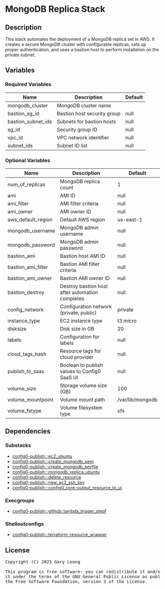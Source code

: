 # MongoDB Replica Stack

## Description
This stack automates the deployment of a MongoDB replica set in AWS. It creates a secure MongoDB cluster with configurable replicas, sets up proper authentication, and uses a bastion host to perform installation on the private subnet.

## Variables

### Required Variables
| Name | Description | Default |
|------|-------------|---------|
| mongodb_cluster | MongoDB cluster name | &nbsp; |
| bastion_sg_id | Bastion host security group | null |
| bastion_subnet_ids | Subnets for bastion hosts | null |
| sg_id | Security group ID | null |
| vpc_id | VPC network identifier | null |
| subnet_ids | Subnet ID list | null |

### Optional Variables
| Name | Description | Default |
|------|-------------|---------|
| num_of_replicas | MongoDB replica count | 1 |
| ami | AMI ID | null |
| ami_filter | AMI filter criteria | null |
| ami_owner | AMI owner ID | null |
| aws_default_region | Default AWS region | us-east-1 |
| mongodb_username | MongoDB admin username | null |
| mongodb_password | MongoDB admin password | null |
| bastion_ami | Bastion host AMI ID | null |
| bastion_ami_filter | Bastion AMI filter criteria | null |
| bastion_ami_owner | Bastion AMI owner ID | null |
| bastion_destroy | Destroy bastion host after automation completes | null |
| config_network | Configuration network (private, public) | private |
| instance_type | EC2 instance type | t3.micro |
| disksize | Disk size in GB | 20 |
| labels | Configuration for labels | null |
| cloud_tags_hash | Resource tags for cloud provider | null |
| publish_to_saas | Boolean to publish values to Config0 SaaS UI | null |
| volume_size | Storage volume size (GB) | 100 |
| volume_mountpoint | Volume mount path | /var/lib/mongodb |
| volume_fstype | Volume filesystem type | xfs |

## Dependencies

### Substacks
- [config0-publish:::ec2_ubuntu](http://config0.http.redirects.s3-website-us-east-1.amazonaws.com/assets/stacks/config0-publish/ec2_ubuntu/default)
- [config0-publish:::create_mongodb_pem](http://config0.http.redirects.s3-website-us-east-1.amazonaws.com/assets/stacks/config0-publish/create_mongodb_pem/default)
- [config0-publish:::create_mongodb_keyfile](http://config0.http.redirects.s3-website-us-east-1.amazonaws.com/assets/stacks/config0-publish/create_mongodb_keyfile/default)
- [config0-publish:::mongodb_replica_ubuntu](http://config0.http.redirects.s3-website-us-east-1.amazonaws.com/assets/stacks/config0-publish/mongodb_replica_ubuntu/default)
- [config0-publish:::delete_resource](http://config0.http.redirects.s3-website-us-east-1.amazonaws.com/assets/stacks/config0-publish/delete_resource/default)
- [config0-publish:::new_ec2_ssh_key](http://config0.http.redirects.s3-website-us-east-1.amazonaws.com/assets/stacks/config0-publish/new_ec2_ssh_key/default)
- [config0-publish:::config0_core::output_resource_to_ui](http://config0.http.redirects.s3-website-us-east-1.amazonaws.com/assets/stacks/config0-publish/config0_core/output_resource_to_ui/default)

### Execgroups
- [config0-publish:::github::lambda_trigger_stepf](http://config0.http.redirects.s3-website-us-east-1.amazonaws.com/assets/exec/groups/config0-publish/github/lambda_trigger_stepf/default)

### Shelloutconfigs
- [config0-publish:::terraform::resource_wrapper](http://config0.http.redirects.s3-website-us-east-1.amazonaws.com/assets/shelloutconfigs/config0-publish/terraform/resource_wrapper/default)

## License
<pre>
Copyright (C) 2025 Gary Leong <gary@config0.com>

This program is free software: you can redistribute it and/or modify
it under the terms of the GNU General Public License as published by
the Free Software Foundation, version 3 of the License.
</pre>